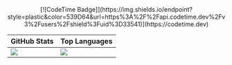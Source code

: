 <div align="center">
[![CodeTime Badge]](https://img.shields.io/endpoint?style=plastic&color=539D64&url=https%3A%2F%2Fapi.codetime.dev%2Fv3%2Fusers%2Fshield%3Fuid%3D33541)](https://codetime.dev)
  
| GitHub Stats | Top Languages |
|--------------|---------------|
| ![](https://github-readme-stats.vercel.app/api?username=lanshi47&theme=transparent&count_private=true) | ![](https://github-readme-stats.vercel.app/api/top-langs/?username=lanshi47&theme=transparent&layout=compact) |

</div>
